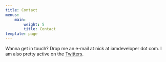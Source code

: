 ```yaml
---
title: Contact
menus:
    main:
        weight: 5
        title: Contact
template: page
---
```


Wanna get in touch? Drop me an e-mail at nick at iamdeveloper dot com. I am also pretty active on the [Twitters](https://www.twitter.com/nickytonline).
